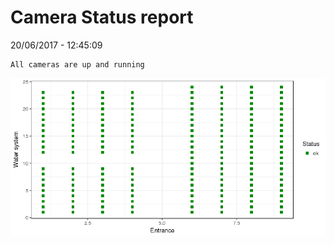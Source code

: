 Camera Status report
================
20/06/2017 - 12:45:09

    All cameras are up and running

![](camreport_files/figure-markdown_github/unnamed-chunk-2-1.png)
